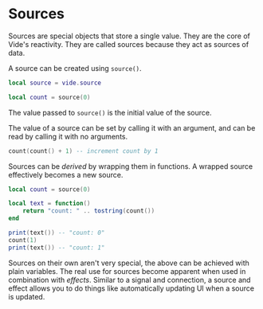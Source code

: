 # Sources

Sources are special objects that store a single value. They are the core of
Vide's reactivity. They are called sources because they act as sources of data.

A source can be created using `source()`.

```lua
local source = vide.source

local count = source(0)
```

The value passed to `source()` is the initial value of the source.

The value of a source can be set by calling it with an argument, and can be read
by calling it with no arguments.

```lua
count(count() + 1) -- increment count by 1
```

Sources can be *derived* by wrapping them in functions. A wrapped source
effectively becomes a new source.

```lua
local count = source(0)

local text = function()
    return "count: " .. tostring(count())
end

print(text()) -- "count: 0"
count(1)
print(text()) -- "count: 1"
```

Sources on their own aren't very special, the above can be achieved with plain
variables. The real use for sources become apparent when used in combination
with *effects*. Similar to a signal and connection, a source and effect allows
you to do things like automatically updating UI when a source is updated.
